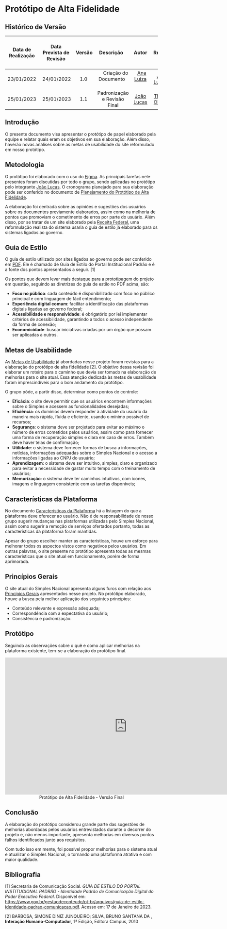 # Protótipo de Alta Fidelidade

## <a>Histórico de Versão</a>

| Data de Realização | Data Prevista de Revisão | Versão |          Descrição           |                   Autor                    |                    Revisor                    |
| :----------------: | :----------------------: | :----: | :--------------------------: | :----------------------------------------: | :-------------------------------------------: |
|     23/01/2022     |        24/01/2022        |  1.0   |     Criação do Documento     |   [Ana Luiza](https://github.com/AnHoff)   |  [João Lucas](https://github.com/HacKairos)   |
|     25/01/2023     |        25/01/2023        |  1.1   | Padronização e Revisão Final | [João Lucas](https://github.com/HacKairos) | [Thiago Olveira](https://github.com/Thiab394) |

## <a>Introdução </a>
O presente documento visa apresentar o protótipo de papel elaborado pela equipe e relatar quais eram os objetivos em sua elaboração. Além disso, haverão novas análises sobre as metas de usabilidade do site reformulado em nosso protótipo.

## <a>Metodologia</a>
O protótipo foi elaborado com o uso do [Figma](../../../Planejamento/Ferramentas.md). As principais tarefas nele presentes foram discutidas por todo o grupo, sendo aplicadas no protótipo pelo integrante [João Lucas](https://github.com/HacKairos). O cronograma planejado para sua elaboração pode ser conferido no documento de [Planejamento do Protótipo de Alta Fidelidade](./PlanejamentoProtAlta.md).

A elaboração foi centrada sobre as opiniões e sugestões dos usuários sobre os documentos previamente elaborados, assim como na melhoria de pontos que promoviam o cometimento de erros por parte do usuário. Além disso, por se tratar de um site elaborado pela [Receita Federal](https://www.gov.br/receitafederal/pt-br), uma reformulação realista do sistema usaria o guia de estilo já elaborado para os sistemas ligados ao governo.

## <a>Guia de Estilo</a>
O guia de estilo utilizado por sites ligados ao governo pode ser conferido em [PDF](../../../assets/protAlta/guiaDeEstiloOficial.pdf). Ele é chamado de Guia de Estilo do Portal Institucional Padrão e é a fonte dos pontos apresentados a seguir. [1]

Os pontos que devem levar mais destaque para a prototipagem do projeto em questão, seguindo as diretrizes do guia de estilo no PDF acima, são:

* **Foco no público**: cada conteúdo é disponibilizado com foco no público principal e com linguagem de fácil entendimento;
* **Experiência digital comum**: facilitar a identificação das plataformas digitais ligadas ao governo federal;
* **Acessibilidade e responsividade**: é obrigatório por lei implementar critérios de acessibilidade, garantindo a todos o acesso independente da forma de conexão;
* **Economicidade**: buscar iniciativas criadas por um órgão que possam ser aplicadas a outros.

## <a>Metas de Usabilidade</a>
As [Metas de Usabilidade](../../../Tarefas/MetasUsabilidade.md) já abordadas nesse projeto foram revistas para a elaboração do protótipo de alta fidelidade [2]. O objetivo dessa revisão foi elaborar um roteiro para o caminho que devia ser tomado na elaboração de melhorias para o site atual. Essa atenção dedicada às metas de usabilidade foram imprescindíveis para o bom andamento do protótipo.

O grupo pôde, a partir disso, determinar como pontos de controle:

* **Eficácia**: o site deve permitir que os usuários encontrem informações sobre o Simples e acessem as funcionalidades desejadas;
* **Eficiência**: os domínios devem responder à atividade do usuário da maneira mais rápida, fluida e eficiente, usando o mínimo possível de recursos;
* **Segurança**: o sistema deve ser projetado para evitar ao máximo o número de erros cometidos pelos usuários, assim como para fornecer uma forma de recuperação simples e clara em caso de erros. Também deve haver telas de confirmação;
* **Utilidade**: o sistema deve fornecer formas de busca a informações, notícias, informações adequadas sobre o Simples Nacional e o acesso a informações ligadas ao CNPJ do usuário;
* **Aprendizagem**: o sistema deve ser intuitivo, simples, claro e organizado para evitar a necessidade de gastar muito tempo com o treinamento de usuários;
* **Memorização**: o sistema deve ter caminhos intuitivos, com ícones, imagens e linguagem consistente com as tarefas disponíveis;

## <a>Características da Plataforma</a>
No documento [Características da Plataforma](../../../Tarefas/CaracteristicasPlataforma.md) há a listagem do que a plataforma deve oferecer ao usuário. Não é de responsabilidade de nosso grupo sugerir mudanças nas plataformas utilizadas pelo Simples Nacional, assim como sugerir a remoção de serviços ofertados portanto, todas as características da plataforma foram mantidas.

Apesar do grupo escolher manter as características, houve um esforço para melhorar todos os aspectos vistos como negativos pelos usuários. Em outras palavras, o site presente no protótipo apresenta todas as mesmas características que o site atual em funcionamento, porém de forma aprimorada.

## <a>Princípios Gerais</a>
O site atual do Simples Nacional apresenta alguns furos com relação aos [Princípios Gerais](../../../Tarefas/PrincipiosGerais.md) apresentados nesse projeto. No protótipo elaborado, houve a busca pela melhor aplicação dos seguintes princípios:

* Conteúdo relevante e expressão adequada;
* Correspondência com a expectativa do usuário;
* Consistência e padronização.

## <a>Protótipo</a>
Seguindo as observações sobre o quê e como aplicar melhorias na plataforma existente, tem-se a elaboração do protótipo final.

<center>

<iframe style="border: 1px solid rgba(0, 0, 0, 0.1);" width="800" height="450" src="https://www.figma.com/embed?embed_host=share&url=https%3A%2F%2Fwww.figma.com%2Fproto%2F9MHpLCsADuC4ZvVwzR6Dbj%2FUntitled%3Fnode-id%3D6%253A2%26scaling%3Dcontain%26page-id%3D0%253A1%26starting-point-node-id%3D6%253A2%26show-proto-sidebar%3D1" allowfullscreen></iframe>
Protótipo de Alta Fidelidade - Versão Final
</center>

## <a>Conclusão</a>
A elaboração do protótipo considerou grande parte das sugestões de melhorias abordadas pelos usuários entrevistados durante o decorrer do projeto e, não menos importante, apresenta melhorias em diversos pontos falhos identificados junto aos requisitos.

Com tudo isso em mente, foi possível propor melhorias para o sistema atual e atualizar o Simples Nacional, o tornando uma plataforma atrativa e com maior qualidade.

## <a>Bibliografia</a>
[1] Secretaria de Comunicação Social. *GUIA DE ESTILO DO PORTAL INSTITUCIONAL PADRÃO - Identidade Padrão de Comunicação Digital do Poder Executivo Federal*. Disponível em: https://www.gov.br/gestaodeconteudo/pt-br/arquivos/guia-de-estilo-identidade-padrao-comunicacao.pdf. Acesso em: 17 de Janeiro de 2023.

[2] BARBOSA, SIMONE DINIZ JUNQUEIRO; SILVA, BRUNO SANTANA DA , **Interação Humano-Computador**, 1ª Edição, Editora Campus, 2010 